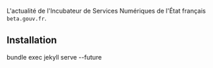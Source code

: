 L'actualité de l'Incubateur de Services Numériques de l'État français `beta.gouv.fr`.

## Installation

bundle exec jekyll serve --future
